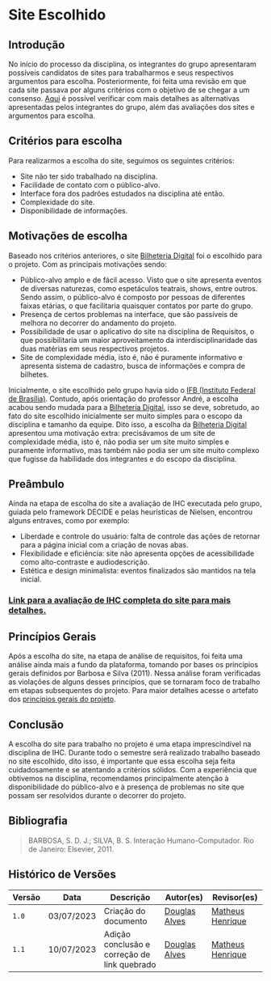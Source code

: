 # Site Escolhido

## Introdução
No início do processo da disciplina, os integrantes do grupo apresentaram possíveis candidatos de sites para trabalharmos e seus respectivos argumentos para escolha. Posteriormente, foi feita uma revisão em que cada site passava por alguns critérios com o objetivo de se chegar a um consenso.
[Aqui](../../planejamento/sites-avaliados) é possível verificar com mais detalhes as alternativas apresentadas pelos integrantes do grupo, além das avaliações dos sites e argumentos para escolha. 

## Critérios para escolha

Para realizarmos a escolha do site, seguimos os seguintes critérios:

* Site não ter sido trabalhado na disciplina.
* Facilidade de contato com o público-alvo.
* Interface fora dos padrões estudados na disciplina até então. 
* Complexidade do site.
* Disponibilidade de informações.

## Motivações de escolha

Baseado nos critérios anteriores, o site [Bilheteria Digital](https://www.bilheteriadigital.com) foi o escolhido para o projeto. Com as principais motivações sendo:

* Público-alvo amplo e de fácil acesso. Visto que o site apresenta eventos de diversas naturezas, como espetáculos teatrais, shows, entre outros. Sendo assim, o público-alvo é composto por pessoas de diferentes faixas etárias, o que facilitaria quaisquer contatos por parte do grupo.
* Presença de certos problemas na interface, que são passíveis de melhora no decorrer do andamento do projeto.
* Possibilidade de usar o aplicativo do site na disciplina de Requisitos, o que possibilitaria um maior aproveitamento da interdisciplinaridade das duas matérias em seus respectivos projetos.
* Site de complexidade média, isto é, não é puramente informativo e apresenta sistema de cadastro, busca de informações e compra de bilhetes.

Inicialmente, o site escolhido pelo grupo havia sido o [IFB (Instituto Federal de Brasília)](https://www.ifb.edu.br). Contudo, após orientação do professor André, a escolha acabou sendo mudada para a [Bilheteria Digital](https://www.bilheteriadigital.com), isso se deve, sobretudo, ao fato do site escolhido inicialmente  ser muito simples para o escopo da disciplina e tamanho da equipe. Dito isso, a escolha da [Bilheteria Digital](https://www.bilheteriadigital.com) apresentou uma motivação extra: precisávamos de um site de complexidade média, isto é, não podia ser um site muito simples e puramente informativo, mas também não podia ser um site muito complexo que fugisse da habilidade dos integrantes e do escopo da disciplina.

## Preâmbulo

Ainda na etapa de escolha do site a avaliação de IHC executada pelo grupo, guiada pelo framework DECIDE e pelas heurísticas de Nielsen, encontrou alguns entraves, como por exemplo:

* Liberdade e controle do usuário: falta de controle das ações de retornar para a página inicial com a criação de novas abas.
* Flexibilidade e eficiência: site não apresenta opções de acessibilidade como alto-contraste e audiodescrição.
* Estética e design minimalista: eventos finalizados são mantidos na tela inicial.

###  [Link para a avaliação de IHC completa do site para mais detalhes.](../../planejamento/avaliacoes/avaliacao-bilheteria-digital.pdf)

## Princípios Gerais

Após a escolha do site, na etapa de análise de requisitos, foi feita uma análise ainda mais a fundo da plataforma, tomando por bases os princípios gerais definidos por Barbosa e Silva (2011). Nessa análise foram verificadas as violações de alguns desses princípios, que se tornaram foco de trabalho em etapas subsequentes do projeto. Para maior detalhes acesse o artefato dos [princípios gerais do projeto](https://interacao-humano-computador.github.io/2023.1-BilheteriaDigital/analise-de-requisitos/principios/).

## Conclusão

A escolha do site para trabalho no projeto é uma etapa imprescindível na disciplina de IHC. Durante todo o semestre será realizado trabalho baseado no site escolhido, dito isso, é importante que essa escolha seja feita cuidadosamente e se atentando a critérios sólidos. Com a experiência que obtivemos na disciplina, recomendamos principalmente atenção à disponibilidade do público-alvo e à presença de problemas no site que possam ser resolvidos durante o decorrer do projeto.

## Bibliografia

> BARBOSA, S. D. J.; SILVA, B. S. Interação Humano-Computador. Rio de Janeiro: Elsevier, 2011.
## Histórico de Versões

Versão  |   Data   | Descrição | Autor(es) | Revisor(es)
--------- | ------ | ------ | ---------- | ----------
 `1.0` | 03/07/2023 | Criação do documento | [Douglas Alves](https://github.com/dougalvs)| [Matheus Henrique](https://github.com/mathonaut)
 `1.1` | 10/07/2023 | Adição conclusão e correção de link quebrado| [Douglas Alves](https://github.com/dougalvs)| [Matheus Henrique](https://github.com/mathonaut)

